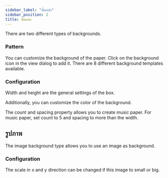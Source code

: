```yaml
---
sidebar_label: "พื้นหลัง"
sidebar_position: 2
title: พื้นหลัง
---
```


There are two different types of backgrounds.

### Pattern

You can customize the background of the paper. Click on the background icon in the view dialog to add it. There are 8 different background templates available.

### Configuration

Width and height are the general settings of the box.

Additionally, you can customize the color of the background.

The count and spacing property allows you to create music paper. For music paper, set count to 5 and spacing to more than the width.

## รูปภาพ

The image background type allows you to use an image as background.

### Configuration

The scale in x and y direction can be changed if this image to small or big.
